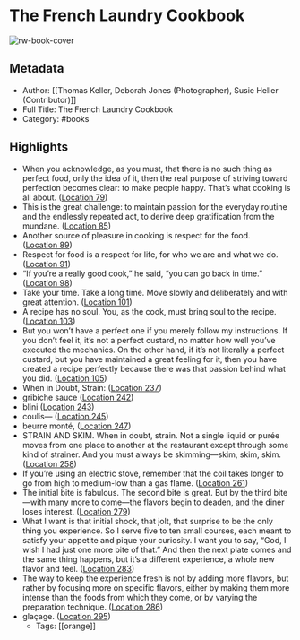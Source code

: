 # The French Laundry Cookbook

![rw-book-cover](https://images-na.ssl-images-amazon.com/images/I/41VTnU731nL._SL200_.jpg)

## Metadata
- Author: [[Thomas Keller, Deborah Jones (Photographer), Susie Heller (Contributor)]]
- Full Title: The French Laundry Cookbook
- Category: #books

## Highlights
- When you acknowledge, as you must, that there is no such thing as perfect food, only the idea of it, then the real purpose of striving toward perfection becomes clear: to make people happy. That’s what cooking is all about. ([Location 79](https://readwise.io/to_kindle?action=open&asin=B01L0SSK3O&location=79))
- This is the great challenge: to maintain passion for the everyday routine and the endlessly repeated act, to derive deep gratification from the mundane. ([Location 85](https://readwise.io/to_kindle?action=open&asin=B01L0SSK3O&location=85))
- Another source of pleasure in cooking is respect for the food. ([Location 89](https://readwise.io/to_kindle?action=open&asin=B01L0SSK3O&location=89))
- Respect for food is a respect for life, for who we are and what we do. ([Location 91](https://readwise.io/to_kindle?action=open&asin=B01L0SSK3O&location=91))
- “If you’re a really good cook,” he said, “you can go back in time.” ([Location 98](https://readwise.io/to_kindle?action=open&asin=B01L0SSK3O&location=98))
- Take your time. Take a long time. Move slowly and deliberately and with great attention. ([Location 101](https://readwise.io/to_kindle?action=open&asin=B01L0SSK3O&location=101))
- A recipe has no soul. You, as the cook, must bring soul to the recipe. ([Location 103](https://readwise.io/to_kindle?action=open&asin=B01L0SSK3O&location=103))
- But you won’t have a perfect one if you merely follow my instructions. If you don’t feel it, it’s not a perfect custard, no matter how well you’ve executed the mechanics. On the other hand, if it’s not literally a perfect custard, but you have maintained a great feeling for it, then you have created a recipe perfectly because there was that passion behind what you did. ([Location 105](https://readwise.io/to_kindle?action=open&asin=B01L0SSK3O&location=105))
- When in Doubt, Strain: ([Location 237](https://readwise.io/to_kindle?action=open&asin=B01L0SSK3O&location=237))
- gribiche sauce ([Location 242](https://readwise.io/to_kindle?action=open&asin=B01L0SSK3O&location=242))
- blini ([Location 243](https://readwise.io/to_kindle?action=open&asin=B01L0SSK3O&location=243))
- coulis— ([Location 245](https://readwise.io/to_kindle?action=open&asin=B01L0SSK3O&location=245))
- beurre monté, ([Location 247](https://readwise.io/to_kindle?action=open&asin=B01L0SSK3O&location=247))
- STRAIN AND SKIM. When in doubt, strain. Not a single liquid or purée moves from one place to another at the restaurant except through some kind of strainer. And you must always be skimming—skim, skim, skim. ([Location 258](https://readwise.io/to_kindle?action=open&asin=B01L0SSK3O&location=258))
- If you’re using an electric stove, remember that the coil takes longer to go from high to medium-low than a gas flame. ([Location 261](https://readwise.io/to_kindle?action=open&asin=B01L0SSK3O&location=261))
- The initial bite is fabulous. The second bite is great. But by the third bite—with many more to come—the flavors begin to deaden, and the diner loses interest. ([Location 279](https://readwise.io/to_kindle?action=open&asin=B01L0SSK3O&location=279))
- What I want is that initial shock, that jolt, that surprise to be the only thing you experience. So I serve five to ten small courses, each meant to satisfy your appetite and pique your curiosity. I want you to say, “God, I wish I had just one more bite of that.” And then the next plate comes and the same thing happens, but it’s a different experience, a whole new flavor and feel. ([Location 283](https://readwise.io/to_kindle?action=open&asin=B01L0SSK3O&location=283))
- The way to keep the experience fresh is not by adding more flavors, but rather by focusing more on specific flavors, either by making them more intense than the foods from which they come, or by varying the preparation technique. ([Location 286](https://readwise.io/to_kindle?action=open&asin=B01L0SSK3O&location=286))
- glaçage. ([Location 295](https://readwise.io/to_kindle?action=open&asin=B01L0SSK3O&location=295))
    - Tags: [[orange]] 
